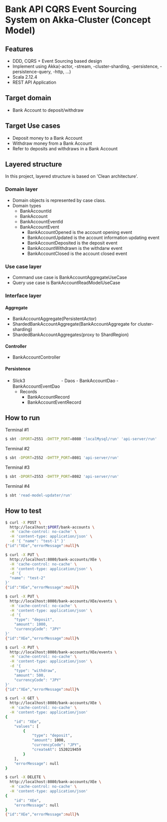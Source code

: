 # Bank API CQRS Event Sourcing System on Akka-Cluster (Concept Model)

## Features

- DDD, CQRS + Event Sourcing based design
- Implement using Akka(-actor, -stream, -cluster-sharding, -persistence, -persistence-query, -http, ...)
- Scala 2.12.4
- REST API Application

## Target domain

- Bank Account to deposit/withdraw

## Target Use cases

- Deposit money to a Bank Account
- Withdraw money from a Bank Account
- Refer to deposits and withdraws in a Bank Account

## Layered structure

In this project, layered structure is based on 'Clean architecture'.

### Domain layer

- Domain objects is represented by case class.
- Domain types
    - BankAccountId
    - BankAccount
    - BankAccountEventId
    - BankAccountEvent
        - BankAccountOpened is the account opening event
        - BankAccountUpdated is the account information updating event
        - BankAccountDeposited is the deposit event
        - BankAccountWithdrawn is the withdarw event
        - BankAccountClosed is the account closed event

### Use case layer

- Command use case is BankAccountAggregateUseCase
- Query use case is BankAccountReadModelUseCase

### Interface layer

#### Aggregate

- BankAccountAggregate(PersistentActor)
- ShardedBankAccountAggregate(BankAccountAggregate for cluster-sharding)
- ShardedBankAccountAggregates(proxy to ShardRegion)

#### Controller

- BankAccountController

#### Persistence

- Slick3
　　　　　　　　- Daos
        - BankAccountDao
        - BankAccountEventDao
    - Records
        - BankAccountRecord
        - BankAccountEventRecord


## How to run

Terminal #1

```sh
$ sbt -DPORT=2551 -DHTTP_PORT=8080 'localMysql/run' 'api-server/run'
```

Terminal #2

```sh
$ sbt -DPORT=2552 -DHTTP_PORT=8081 'api-server/run'
```

Terminal #3

```sh
$ sbt -DPORT=2553 -DHTTP_PORT=8082 'api-server/run'
```

Terminal #4

```sh
$ sbt 'read-model-updater/run'
```

## How to test

```sh
$ curl -X POST \
  http://localhost:$PORT/bank-accounts \
  -H 'cache-control: no-cache' \
  -H 'content-type: application/json' \
  -d '{ "name": "test-1" }'
{"id":"XEe","errorMessage":null}%

$ curl -X PUT \
  http://localhost:8080/bank-accounts/XEe \
  -H 'cache-control: no-cache' \
  -H 'content-type: application/json' \
  -d '{
  "name": "test-2"
}'
{"id":"XEe","errorMessage":null}%

$ curl -X PUT \
  http://localhost:8080/bank-accounts/XEe/events \
  -H 'cache-control: no-cache' \
  -H 'content-type: application/json' \
  -d '{
	"type": "deposit",
	"amount": 1000,
	"currencyCode": "JPY"
}'
{"id":"XEe","errorMessage":null}%

$ curl -X PUT \
  http://localhost:8080/bank-accounts/XEe/events \
  -H 'cache-control: no-cache' \
  -H 'content-type: application/json' \
  -d '{
	"type": "withdraw",
	"amount": 500,
	"currencyCode": "JPY"
}'
{"id":"XEe","errorMessage":null}%

$ curl -X GET \
  http://localhost:8080/bank-accounts/XEe \
  -H 'cache-control: no-cache' \
  -H 'content-type: application/json'
{
    "id": "XEe",
    "values": [
        {
            "type": "deposit",
            "amount": 1000,
            "currencyCode": "JPY",
            "createAt": 1520219459
        }
    ],
    "errorMessage": null
}

$ curl -X DELETE \
  http://localhost:8080/bank-accounts/XEe \
  -H 'cache-control: no-cache' \
  -H 'content-type: application/json'
{
    "id": "XEe",
    "errorMessage": null
}
{"id":"XEe","errorMessage":null}%
```
